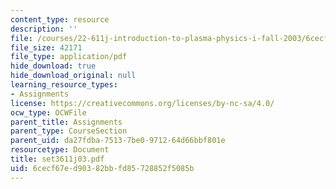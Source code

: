 ```yaml
---
content_type: resource
description: ''
file: /courses/22-611j-introduction-to-plasma-physics-i-fall-2003/6cecf67ed90382bbfd85728852f5085b_set3611j03.pdf
file_size: 42171
file_type: application/pdf
hide_download: true
hide_download_original: null
learning_resource_types:
- Assignments
license: https://creativecommons.org/licenses/by-nc-sa/4.0/
ocw_type: OCWFile
parent_title: Assignments
parent_type: CourseSection
parent_uid: da27fdba-7513-7be0-9712-64d66bbf801e
resourcetype: Document
title: set3611j03.pdf
uid: 6cecf67e-d903-82bb-fd85-728852f5085b
---
```

